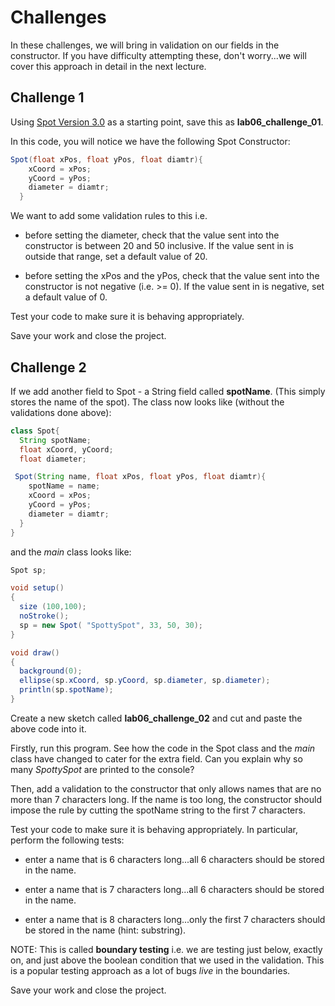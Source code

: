# Challenges

In these challenges, we will bring in validation on our fields in the constructor.  If you have difficulty attempting these, don't worry...we will cover this approach in detail in the next lecture.


## Challenge 1

Using [Spot Version 3.0](archives/Spot_Version3_0.zip) as a starting point, save this as **lab06\_challenge\_01**.

In this code, you will notice we have the following Spot Constructor:

~~~java
Spot(float xPos, float yPos, float diamtr){
    xCoord = xPos;
    yCoord = yPos;
    diameter = diamtr;
  }
~~~

We want to add some validation rules to this i.e.

- before setting the diameter, check that the value sent into the constructor is between 20 and 50 inclusive.  If the value sent in is outside that range, set a default value of 20.

- before setting the xPos and the yPos, check that the value sent into the constructor is  not negative (i.e. >= 0).  If the value sent in is negative, set a default value of 0.

Test your code to make sure it is behaving appropriately.  

Save your work and close the project.


## Challenge 2

If we add another field to Spot - a String field called **spotName**. (This simply stores the name of the spot). The class now looks like (without the validations done above):

~~~java
class Spot{
  String spotName;
  float xCoord, yCoord;
  float diameter;

 Spot(String name, float xPos, float yPos, float diamtr){
    spotName = name;
    xCoord = xPos;
    yCoord = yPos;
    diameter = diamtr;
  }
}
~~~

and the *main* class looks like:

~~~java
Spot sp;

void setup()
{
  size (100,100);
  noStroke();
  sp = new Spot( "SpottySpot", 33, 50, 30);
}

void draw()
{
  background(0);
  ellipse(sp.xCoord, sp.yCoord, sp.diameter, sp.diameter);
  println(sp.spotName);
}
~~~

Create a new sketch called **lab06\_challenge\_02** and cut and paste the above code into it.

Firstly, run this program. See how the code in the Spot class and the *main* class have changed to cater for the extra field. Can you explain why so many *SpottySpot* are printed to the console?

Then, add a validation to the constructor that only allows names that are no more than 7 characters long. If the name is too long, the constructor should impose the rule by cutting the spotName string to the first 7 characters. 

Test your code to make sure it is behaving appropriately.  In particular, perform the following tests:

- enter a name that is 6 characters long...all 6 characters should be stored in the name.

- enter a name that is 7 characters long...all 6 characters should be stored in the name.

- enter a name that is 8 characters long...only the first 7 characters should be stored in the name (hint: substring).

NOTE: This is called **boundary testing** i.e. we are testing just below, exactly on, and just above the boolean condition that we used in the validation.  This is a popular testing approach as a lot of bugs *live* in the boundaries.

Save your work and close the project. 


